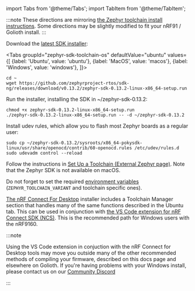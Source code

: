 import Tabs from '@theme/Tabs';
import TabItem from '@theme/TabItem';

:::note
These directions are mirroring [the Zephyr toolchain install instructions](https://docs.zephyrproject.org/latest/getting_started/index.html#install-a-toolchain). Some directions may be slightly modified to fit your nRF91 / Golioth install.
:::

Download the [latest SDK installer](https://github.com/zephyrproject-rtos/sdk-ng/releases):


<Tabs
groupId="zephyr-sdk-toolchain-os"
defaultValue="ubuntu"
values={[
{label: 'Ubuntu', value: 'ubuntu'},
{label: 'MacOS', value: 'macos'},
{label: 'Windows', value: 'windows'},
]}>
<TabItem value="ubuntu">

```
cd ~
wget https://github.com/zephyrproject-rtos/sdk-ng/releases/download/v0.13.2/zephyr-sdk-0.13.2-linux-x86_64-setup.run
```

Run the installer, installing the SDK in ~/zephyr-sdk-0.13.2:

```
chmod +x zephyr-sdk-0.13.2-linux-x86_64-setup.run
./zephyr-sdk-0.13.2-linux-x86_64-setup.run -- -d ~/zephyr-sdk-0.13.2
```

Install udev rules, which allow you to flash most Zephyr boards as a regular user:

```
sudo cp ~/zephyr-sdk-0.13.2/sysroots/x86_64-pokysdk-linux/usr/share/openocd/contrib/60-openocd.rules /etc/udev/rules.d
sudo udevadm control --reload
```

</TabItem>
<TabItem value="macos">

Follow the instructions in [Set Up a Toolchain (External Zephyr page)](https://docs.zephyrproject.org/latest/guides/beyond-GSG.html#gs-toolchain). Note that the Zephyr SDK is not available on macOS.

Do not forget to set the required [environment variables](https://docs.zephyrproject.org/latest/guides/env_vars.html#env-vars) (`ZEPHYR_TOOLCHAIN_VARIANT` and toolchain specific ones).

</TabItem>
<TabItem value="windows">

[The nRF Connect For Desktop](https://www.nordicsemi.com/Products/Development-tools/nRF-Connect-for-desktop) installer includes a Toolchain Manager section that handles many of the same functions described in the Ubuntu tab. This can be used in conjunction with [the VS Code extension for nRF Connect SDK (NCS)](https://www.nordicsemi.com/Products/Development-tools/nRF-Connect-for-VS-Code). This is the recommended path for Windows users with the nRF9160. 

:::note

Using the VS Code extension in conjuction with the nRF Connect for Desktop tools may move you outside many of the other recommended methods of compiling your firmware, described on this docs page and elsewhere on Golioth. If you're having problems with your Windows install, please contact us on our [Community Discord](https://golioth.io/discord)

:::

</TabItem>
</Tabs>

